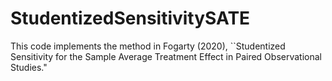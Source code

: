 # StudentizedSensitivitySATE
This code implements the method in Fogarty (2020), ``Studentized Sensitivity for the Sample Average Treatment Effect in Paired Observational Studies."
